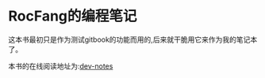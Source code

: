 RocFang的编程笔记
=======

这本书最初只是作为测试gitbook的功能而用的,后来就干脆用它来作为我的笔记本了。

本书的在线阅读地址为:[dev-notes](http://rocfang.gitbooks.io/dev-notes/)

